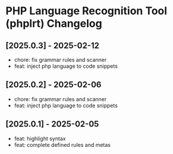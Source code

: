 <!-- Keep a Changelog guide -> https://keepachangelog.com -->

# PHP Language Recognition Tool (phplrt) Changelog

## [2025.0.3] - 2025-02-12

- chore: fix grammar rules and scanner
- feat: inject php language to code snippets

## [2025.0.2] - 2025-02-06

- chore: fix grammar rules and scanner
- feat: inject php language to code snippets

## [2025.0.1] - 2025-02-05

- feat: highlight syntax
- feat: complete defined rules and metas
